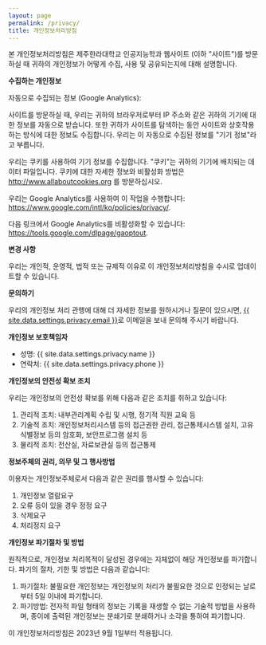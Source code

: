 ```yaml
---
layout: page
permalink: /privacy/
title: 개인정보처리방침
---
```


본 개인정보처리방침은 제주한라대학교 인공지능학과 웹사이트 (이하 "사이트")를 방문하실 때 귀하의 개인정보가 어떻게 수집, 사용 및 공유되는지에 대해 설명합니다.

**수집하는 개인정보**

자동으로 수집되는 정보 (Google Analytics):

사이트를 방문하실 때, 우리는 귀하의 브라우저로부터 IP 주소와 같은 귀하의 기기에 대한 정보를 자동으로 받습니다. 또한 귀하가 사이트를 탐색하는 동안 사이트와 상호작용하는 방식에 대한 정보도 수집합니다. 우리는 이 자동으로 수집된 정보를 "기기 정보"라고 부릅니다.

우리는 쿠키를 사용하여 기기 정보를 수집합니다. "쿠키"는 귀하의 기기에 배치되는 데이터 파일입니다. 쿠키에 대한 자세한 정보와 비활성화 방법은 http://www.allaboutcookies.org 를 방문하십시오.

우리는 Google Analytics를 사용하여 이 작업을 수행합니다: <https://www.google.com/intl/ko/policies/privacy/>.

다음 링크에서 Google Analytics를 비활성화할 수 있습니다: <https://tools.google.com/dlpage/gaoptout>.

**변경 사항**

우리는 개인적, 운영적, 법적 또는 규제적 이유로 이 개인정보처리방침을 수시로 업데이트할 수 있습니다.

**문의하기**

우리의 개인정보 처리 관행에 대해 더 자세한 정보를 원하시거나 질문이 있으시면, <a href="mailto:{{ site.data.settings.privacy.email }}">{{ site.data.settings.privacy.email }}</a>로 이메일을 보내 문의해 주시기 바랍니다.

**개인정보 보호책임자**

- 성명: {{ site.data.settings.privacy.name }}
- 연락처: {{ site.data.settings.privacy.phone }}

**개인정보의 안전성 확보 조치**

우리는 개인정보의 안전성 확보를 위해 다음과 같은 조치를 취하고 있습니다:

1. 관리적 조치: 내부관리계획 수립 및 시행, 정기적 직원 교육 등
2. 기술적 조치: 개인정보처리시스템 등의 접근권한 관리, 접근통제시스템 설치, 고유식별정보 등의 암호화, 보안프로그램 설치 등
3. 물리적 조치: 전산실, 자료보관실 등의 접근통제

**정보주체의 권리, 의무 및 그 행사방법**

이용자는 개인정보주체로서 다음과 같은 권리를 행사할 수 있습니다:

1. 개인정보 열람요구
2. 오류 등이 있을 경우 정정 요구
3. 삭제요구
4. 처리정지 요구

**개인정보 파기절차 및 방법**

원칙적으로, 개인정보 처리목적이 달성된 경우에는 지체없이 해당 개인정보를 파기합니다. 파기의 절차, 기한 및 방법은 다음과 같습니다:

1. 파기절차: 불필요한 개인정보는 개인정보의 처리가 불필요한 것으로 인정되는 날로부터 5일 이내에 파기합니다.
2. 파기방법: 전자적 파일 형태의 정보는 기록을 재생할 수 없는 기술적 방법을 사용하며, 종이에 출력된 개인정보는 분쇄기로 분쇄하거나 소각을 통하여 파기합니다.

이 개인정보처리방침은 2023년 9월 1일부터 적용됩니다.
